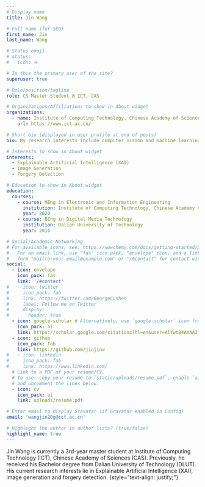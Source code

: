 ```yaml
---
# Display name
title: Jin Wang 

# Full name (for SEO)
first_name: Jin
last_name: Wang

# Status emoji
# status:
#   icon: ☕️

# Is this the primary user of the site?
superuser: true

# Role/position/tagline
role: CS Master Student @ ICT, CAS

# Organizations/Affiliations to show in About widget
organizations:
  - name: Institute of Computing Technology, Chinese Academy of Sciences
    url: https://www.ict.ac.cn/

# Short bio (displayed in user profile at end of posts)
bio: My research interests include computer vision and machine learning.

# Interests to show in About widget
interests:
  - Explainable Artificial Intelligence (XAI)
  - Image Generation
  - Forgery Detection

# Education to show in About widget
education:
  courses:
    - course: MEng in Electronic and Information Engineering
      institution: Institute of Computing Technology, Chinese Academy of Sciences
      year: 2020
    - course: BEng in Digital Media Technology
      institution: Dalian University of Technology
      year: 2016

# Social/Academic Networking
# For available icons, see: https://wowchemy.com/docs/getting-started/page-builder/#icons
#   For an email link, use "fas" icon pack, "envelope" icon, and a link in the
#   form "mailto:your-email@example.com" or "/#contact" for contact widget.
social:
  - icon: envelope
    icon_pack: fas
    link: '/#contact'
#   - icon: twitter
#     icon_pack: fab
#     link: https://twitter.com/GeorgeCushen
#     label: Follow me on Twitter
#     display:
#       header: true
  - icon: google-scholar # Alternatively, use `google-scholar` icon from `ai` icon pack
    icon_pack: ai
    link: https://scholar.google.com/citations?hl=en&user=AlYwtB4AAAAJ
  - icon: github
    icon_pack: fab
    link: https://github.com/jinjinw
#   - icon: linkedin
#     icon_pack: fab
#     link: https://www.linkedin.com/
  # Link to a PDF of your resume/CV.
  # To use: copy your resume to `static/uploads/resume.pdf`, enable `ai` icons in `params.yaml`,
  # and uncomment the lines below.
  - icon: cv
    icon_pack: ai
    link: uploads/resume.pdf

# Enter email to display Gravatar (if Gravatar enabled in Config)
email: 'wangjin20g@ict.ac.cn'

# Highlight the author in author lists? (true/false)
highlight_name: true
---
```


Jin Wang is currently a 3rd-year master student at Institute of Computing Technology (ICT), Chinese Academy of Sciences (CAS). Previously, he received his Bachelor degree from Dalian University of Technology (DLUT). His current research interests lie in Explainable Artificial Intelligence (XAI), image generation and forgery detection.
{style="text-align: justify;"}
